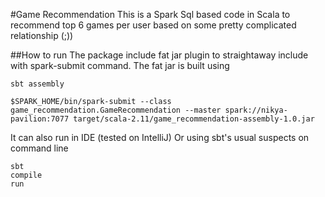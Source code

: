#Game Recommendation
This is a Spark Sql based code in Scala to recommend top 6 games per user based on some pretty complicated relationship (;))

##How to run
The package include fat jar plugin to straightaway include with spark-submit command.
The fat jar is built using 
```$xslt
sbt assembly
```
```$xslt
$SPARK_HOME/bin/spark-submit --class game_recommendation.GameRecommendation --master spark://nikya-pavilion:7077 target/scala-2.11/game_recommendation-assembly-1.0.jar
```
It can also run in IDE (tested on IntelliJ)
Or using sbt's usual suspects on command line

```$xslt
sbt
compile
run
```